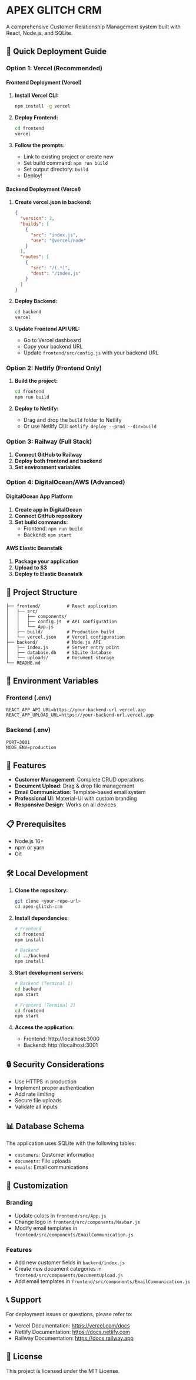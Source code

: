 # APEX GLITCH CRM

A comprehensive Customer Relationship Management system built with React, Node.js, and SQLite.

## 🚀 Quick Deployment Guide

### Option 1: Vercel (Recommended)

#### Frontend Deployment (Vercel)

1. **Install Vercel CLI:**
   ```bash
   npm install -g vercel
   ```

2. **Deploy Frontend:**
   ```bash
   cd frontend
   vercel
   ```

3. **Follow the prompts:**
   - Link to existing project or create new
   - Set build command: `npm run build`
   - Set output directory: `build`
   - Deploy!

#### Backend Deployment (Vercel)

1. **Create vercel.json in backend:**
   ```json
   {
     "version": 2,
     "builds": [
       {
         "src": "index.js",
         "use": "@vercel/node"
       }
     ],
     "routes": [
       {
         "src": "/(.*)",
         "dest": "/index.js"
       }
     ]
   }
   ```

2. **Deploy Backend:**
   ```bash
   cd backend
   vercel
   ```

3. **Update Frontend API URL:**
   - Go to Vercel dashboard
   - Copy your backend URL
   - Update `frontend/src/config.js` with your backend URL

### Option 2: Netlify (Frontend Only)

1. **Build the project:**
   ```bash
   cd frontend
   npm run build
   ```

2. **Deploy to Netlify:**
   - Drag and drop the `build` folder to Netlify
   - Or use Netlify CLI: `netlify deploy --prod --dir=build`

### Option 3: Railway (Full Stack)

1. **Connect GitHub to Railway**
2. **Deploy both frontend and backend**
3. **Set environment variables**

### Option 4: DigitalOcean/AWS (Advanced)

#### DigitalOcean App Platform

1. **Create app in DigitalOcean**
2. **Connect GitHub repository**
3. **Set build commands:**
   - Frontend: `npm run build`
   - Backend: `npm start`

#### AWS Elastic Beanstalk

1. **Package your application**
2. **Upload to S3**
3. **Deploy to Elastic Beanstalk**

## 📁 Project Structure

```
├── frontend/          # React application
│   ├── src/
│   │   ├── components/
│   │   ├── config.js  # API configuration
│   │   └── App.js
│   ├── build/         # Production build
│   └── vercel.json    # Vercel configuration
├── backend/           # Node.js API
│   ├── index.js       # Server entry point
│   ├── database.db    # SQLite database
│   └── uploads/       # Document storage
└── README.md
```

## 🔧 Environment Variables

### Frontend (.env)
```
REACT_APP_API_URL=https://your-backend-url.vercel.app
REACT_APP_UPLOAD_URL=https://your-backend-url.vercel.app
```

### Backend (.env)
```
PORT=3001
NODE_ENV=production
```

## 🚀 Features

- **Customer Management**: Complete CRUD operations
- **Document Upload**: Drag & drop file management
- **Email Communication**: Template-based email system
- **Professional UI**: Material-UI with custom branding
- **Responsive Design**: Works on all devices

## 📋 Prerequisites

- Node.js 16+
- npm or yarn
- Git

## 🛠️ Local Development

1. **Clone the repository:**
   ```bash
   git clone <your-repo-url>
   cd apex-glitch-crm
   ```

2. **Install dependencies:**
   ```bash
   # Frontend
   cd frontend
   npm install

   # Backend
   cd ../backend
   npm install
   ```

3. **Start development servers:**
   ```bash
   # Backend (Terminal 1)
   cd backend
   npm start

   # Frontend (Terminal 2)
   cd frontend
   npm start
   ```

4. **Access the application:**
   - Frontend: http://localhost:3000
   - Backend: http://localhost:3001

## 🔒 Security Considerations

- Use HTTPS in production
- Implement proper authentication
- Add rate limiting
- Secure file uploads
- Validate all inputs

## 📊 Database Schema

The application uses SQLite with the following tables:
- `customers`: Customer information
- `documents`: File uploads
- `emails`: Email communications

## 🎨 Customization

### Branding
- Update colors in `frontend/src/App.js`
- Change logo in `frontend/src/components/Navbar.js`
- Modify email templates in `frontend/src/components/EmailCommunication.js`

### Features
- Add new customer fields in `backend/index.js`
- Create new document categories in `frontend/src/components/DocumentUpload.js`
- Add email templates in `frontend/src/components/EmailCommunication.js`

## 📞 Support

For deployment issues or questions, please refer to:
- Vercel Documentation: https://vercel.com/docs
- Netlify Documentation: https://docs.netlify.com
- Railway Documentation: https://docs.railway.app

## 📄 License

This project is licensed under the MIT License. 